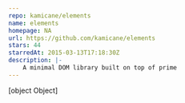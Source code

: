 ```yaml
---
repo: kamicane/elements
name: elements
homepage: NA
url: https://github.com/kamicane/elements
stars: 44
starredAt: 2015-03-13T17:18:30Z
description: |-
    A minimal DOM library built on top of prime
---
```


[object Object]
